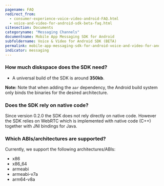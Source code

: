 ```yaml
---
pagename: FAQ
redirect_from:
  - consumer-experience-voice-video-android-FAQ.html
  - voice-and-video-for-android-sdk-beta-faq.html
sitesection: Documents
categoryname: "Messaging Channels"
documentname: Mobile App Messaging SDK for Android
subfoldername: Voice & Video for Android SDK (BETA)
permalink: mobile-app-messaging-sdk-for-android-voice-and-video-for-android-sdk-beta-faq.html
indicator: messaging
---
```


### How much diskspace does the SDK need?

* A universal build of the SDK is around **350kb**.

**Note:** Note that when adding the `aar` dependency, the Android build system only binds the binaries for the desired architecture.

### Does the SDK rely on native code?

Since version 0.2.0 the SDK does not rely directly on native code. However the SDK relies on WebRTC which
is implemented with native code (C++) together with JNI bindings for Java.

### Which ABIs/architectures are supported?

Currently, we support the following architectures/ABIs:

* x86
* x86_64
* armeabi
* armeabi-v7a
* arm64-v8a

